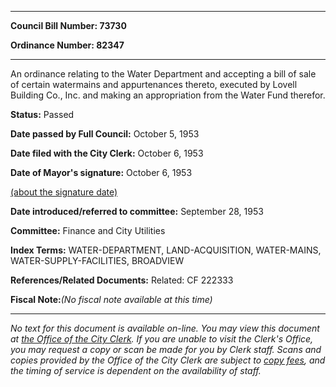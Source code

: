 

********

**Council Bill Number: 73730**
   
**Ordinance Number: 82347**
********

 An ordinance relating to the Water Department and accepting a bill of sale of certain watermains and appurtenances thereto, executed by Lovell Building Co., Inc. and making an appropriation from the Water Fund therefor.

**Status:** Passed
   
**Date passed by Full Council:** October 5, 1953
   
**Date filed with the City Clerk:** October 6, 1953
   
**Date of Mayor's signature:** October 6, 1953
   
[(about the signature date)](/~public/approvaldate.htm)
   
   
   
**Date introduced/referred to committee:** September 28, 1953
   
**Committee:** Finance and City Utilities
   
   
**Index Terms:** WATER-DEPARTMENT, LAND-ACQUISITION, WATER-MAINS, WATER-SUPPLY-FACILITIES, BROADVIEW

**References/Related Documents:** Related: CF 222333

**Fiscal Note:**_(No fiscal note available at this time)_
********

_No text for this document is available on-line. You may view this document at [the Office of the City Clerk](http://www.seattle.gov/leg/clerk/contactUs.htm). If you are unable to visit the Clerk's Office, you may request a copy or scan be made for you by Clerk staff. Scans and copies provided by the Office of the City Clerk are subject to [copy fees](http://clerk.seattle.gov/~public/clerkfees.htm), and the timing of service is dependent on the availability of staff._

